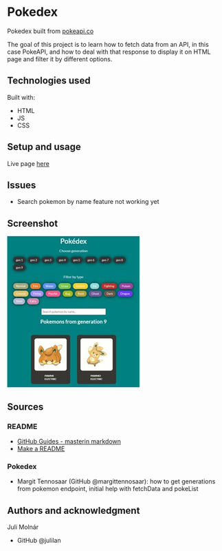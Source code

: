 # Pokedex

Pokedex built from [pokeapi.co](https://pokeapi.co/)

The goal of this project is to learn how to fetch data from an API, in this case PokeAPI, and how to deal with that response to display it on HTML page and filter it by different options.

## Technologies used

Built with:

- HTML
- JS
- CSS

## Setup and usage

Live page [here](https://public.bc.fi/s2300103/pokedex)

## Issues

- Search pokemon by name feature not working yet

## Screenshot

![Screenshot of the current version](images/pokedex_screenshot01.jpg)

## Sources

### README

- [GitHub Guides - masterin markdown](https://guides.github.com/features/mastering-markdown/)
- [Make a README](https://www.makeareadme.com/)

### Pokedex

- Margit Tennosaar (GitHub @margittennosaar): how to get generations from pokemon endpoint, initial help with fetchData and pokeList

## Authors and acknowledgment

Juli Molnár

- GitHub @julilan
